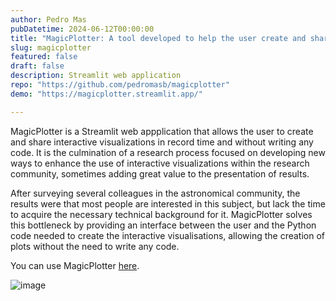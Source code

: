 ```yaml
---
author: Pedro Mas 
pubDatetime: 2024-06-12T00:00:00
title: "MagicPlotter: A tool developed to help the user create and share interactive visualizations"
slug: magicplotter
featured: false
draft: false
description: Streamlit web application
repo: "https://github.com/pedromasb/magicplotter"
demo: "https://magicplotter.streamlit.app/"

---
```


MagicPlotter is a Streamlit web appplication that allows the user to create and share interactive visualizations in record time and without writing any code. It is the culmination of a research process focused on developing new ways to enhance the use of interactive visualizations within the research community, sometimes adding great value to the presentation of results.

 After surveying several colleagues in the astronomical community, the results were that most people are interested in this subject, but lack the time to acquire the necessary technical background for it. MagicPlotter solves this bottleneck by providing an interface between the user and the Python code needed to create the interactive visualisations, allowing the creation of plots without the need to write any code. 

You can use MagicPlotter [here](https://magicplotter.streamlit.app/).

![image](@assets/images/video_magicplotter_reduced.gif)